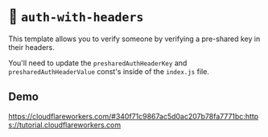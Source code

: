 # 👷 `auth-with-headers`

This template allows you to verify someone by verifying a pre-shared key in their headers.

You'll need to update the `presharedAuthHeaderKey` and `presharedAuthHeaderValue` const's inside of the `index.js` file.

## Demo

https://cloudflareworkers.com/#340f71c9867ac5d0ac207b78fa7771bc:https://tutorial.cloudflareworkers.com
